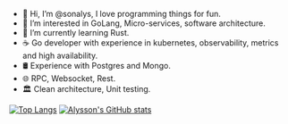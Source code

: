 
- 👋 Hi, I’m @sonalys, I love programming things for fun.
- 👀 I’m interested in GoLang, Micro-services, software architecture.
- 🌱 I’m currently learning Rust.
- ☕ Go developer with experience in kubernetes, observability, metrics and high availability.
- 🛢 Experience with Postgres and Mongo.
- 🌐 RPC, Websocket, Rest.
- 🏛️ Clean architecture, Unit testing.


[![Top Langs](https://github-readme-stats.vercel.app/api/top-langs/?username=sonalys&show_icons=true&theme=radical)](https://github.com/sonalys#)
[![Alysson's GitHub stats](https://github-readme-stats.vercel.app/api?username=sonalys&count_private=true&show_icons=true&theme=radical)](https://github.com/sonalys#)
